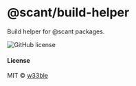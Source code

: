 # @scant/build-helper

Build helper for @scant packages.

![GitHub license](https://img.shields.io/badge/license-MIT-blue.svg)

#### License

MIT © [w33ble](https://github.com/w33ble)
